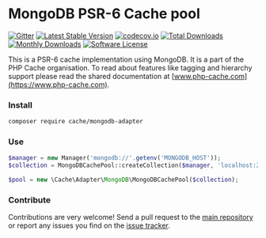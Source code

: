 # MongoDB PSR-6 Cache pool

[![Gitter](https://badges.gitter.im/php-cache/cache.svg)](https://gitter.im/php-cache/cache?utm_source=badge&utm_medium=badge&utm_campaign=pr-badge)
[![Latest Stable Version](https://poser.pugx.org/cache/mongodb-adapter/v/stable)](https://packagist.org/packages/cache/mongodb-adapter)
[![codecov.io](https://codecov.io/github/php-cache/mongodb-adapter/coverage.svg?branch=master)](https://codecov.io/github/php-cache/mongodb-adapter?branch=master)
[![Total Downloads](https://poser.pugx.org/cache/mongodb-adapter/downloads)](https://packagist.org/packages/cache/mongodb-adapter)
[![Monthly Downloads](https://poser.pugx.org/cache/mongodb-adapter/d/monthly.png)](https://packagist.org/packages/cache/mongodb-adapter)
[![Software License](https://img.shields.io/badge/license-MIT-brightgreen.svg?style=flat-square)](LICENSE)

This is a PSR-6 cache implementation using MongoDB. It is a part of the PHP Cache organisation. To read about
features like tagging and hierarchy support please read the shared documentation at [www.php-cache.com](https://www.php-cache.com).

### Install

```bash
composer require cache/mongodb-adapter
```

### Use

```php
$manager = new Manager('mongodb://'.getenv('MONGODB_HOST'));
$collection = MongoDBCachePool::createCollection($manager, 'localhost:27017', 'psr6test.cache');

$pool = new \Cache\Adapter\MongoDB\MongoDBCachePool($collection);
```

### Contribute

Contributions are very welcome! Send a pull request to the [main repository](https://github.com/php-cache/cache) or
report any issues you find on the [issue tracker](http://issues.php-cache.com).

